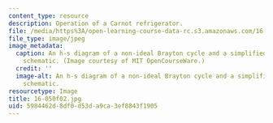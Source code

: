 ```yaml
---
content_type: resource
description: Operation of a Carnot refrigerator.
file: /media/https%3A/open-learning-course-data-rc.s3.amazonaws.com/16-050-thermal-energy-fall-2002/5984462d8df0d53da9ca3ef8843f1905_16-050f02.jpg
file_type: image/jpeg
image_metadata:
  caption: An h-s diagram of a non-ideal Brayton cycle and a simplified gas turbine
    schematic. (Image courtesy of MIT OpenCourseWare.)
  credit: ''
  image-alt: An h-s diagram of a non-ideal Brayton cycle and a simplified gas turbine
    schematic.
resourcetype: Image
title: 16-050f02.jpg
uid: 5984462d-8df0-d53d-a9ca-3ef8843f1905
---
```

